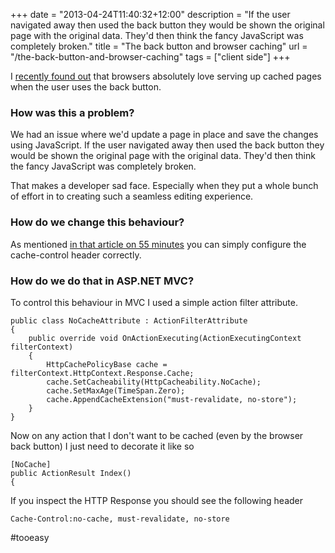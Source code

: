 +++
date = "2013-04-24T11:40:32+12:00"
description = "If the user navigated away then used the back button they would be shown the original page with the original data. They'd then think the fancy JavaScript was completely broken."
title = "The back button and browser caching"
url = "/the-back-button-and-browser-caching"
tags = ["client side"]
+++

I [recently found out](http://blog.55minutes.com/2011/10/how-to-defeat-the-browser-back-button-cache/ "How to Defeat the Browser Back Button Cache • 55 Minutes Blog") that browsers absolutely love serving up cached pages when the user uses the back button.

### How was this a problem?

We had an issue where we'd update a page in place and save the changes using JavaScript. If the user navigated away then used the back button they would be shown the original page with the original data. They'd then think the fancy JavaScript was completely broken.

That makes a developer sad face. Especially when they put a whole bunch of effort in to creating such a seamless editing experience.

### How do we change this behaviour?

As mentioned [in that article on 55 minutes](http://blog.55minutes.com/2011/10/how-to-defeat-the-browser-back-button-cache/ "How to Defeat the Browser Back Button Cache • 55 Minutes Blog") you can simply configure the cache-control header correctly.

### How do we do that in ASP.NET MVC?

To control this behaviour in MVC I used a simple action filter attribute.

    public class NoCacheAttribute : ActionFilterAttribute
    {
        public override void OnActionExecuting(ActionExecutingContext filterContext)
        {
            HttpCachePolicyBase cache = filterContext.HttpContext.Response.Cache;
            cache.SetCacheability(HttpCacheability.NoCache);
            cache.SetMaxAge(TimeSpan.Zero);
            cache.AppendCacheExtension("must-revalidate, no-store"); 
        }
    }

Now on any action that I don't want to be cached (even by the browser back button) I just need to decorate it like so

    [NoCache]
    public ActionResult Index()
    {

If you inspect the HTTP Response you should see the following header

    Cache-Control:no-cache, must-revalidate, no-store

\#tooeasy